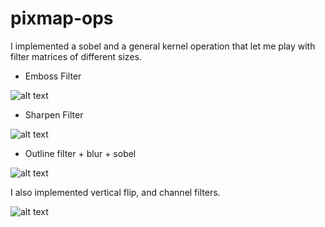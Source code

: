# pixmap-ops

I implemented a sobel and a general kernel operation that let me play with filter matrices of different sizes. 

- Emboss Filter
 
![alt text](https://github.com/msunde137/pixmap-ops/blob/master/building(emboss).png)

- Sharpen Filter

![alt text](https://github.com/msunde137/pixmap-ops/blob/master/building(sharpen).png)

- Outline filter + blur + sobel

![alt text](https://github.com/msunde137/pixmap-ops/blob/master/building(ourline%2Bedge_detect).png)

I also implemented vertical flip, and channel filters.

![alt text](https://github.com/msunde137/pixmap-ops/blob/master/building_red.png)
